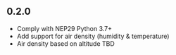 0.2.0
-----

- Comply with NEP29 Python 3.7+
- Add support for air density (humidity & temperature)
- Air density based on altitude TBD